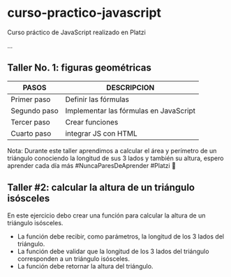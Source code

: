 # curso-practico-javascript
Curso práctico de JavaScript realizado en Platzi

...

## Taller No. 1: figuras geométricas

**PASOS**|**DESCRIPCION**
---------|---------------
Primer paso| Definir las fórmulas
Segundo paso|Implementar las fórmulas en JavaScript
Tercer paso|Crear funciones
Cuarto paso|integrar JS con HTML

Nota: Durante este taller aprendimos a calcular el área y perímetro de un triángulo conociendo la longitud de sus 3 lados y también su altura, espero aprender cada día más #NuncaParesDeAprender #Platzi 💚

## Taller #2: calcular la altura de un triángulo isósceles

En este ejercicio debo crear una función para calcular la altura de un triángulo isósceles.

- La función debe recibir, como parámetros, la longitud de los 3 lados del triángulo.
- La función debe validar que la longitud de los 3 lados del triángulo corresponden a un triángulo isósceles.
- La función debe retornar la altura del triángulo.




